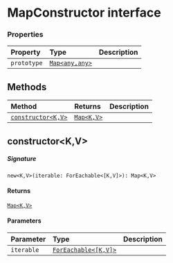 # MapConstructor interface










### Properties

| Property	   | Type	| Description|
|:-------------|:-------|:-----------|
|`prototype`      | [`Map<any,any>`](Map.md) |  |




## Methods

| Method	   |  Returns	| Description|
|:-------------|:-------|:-----------|
|[`constructor<K,V>`](#constructor<k,v>~vnf09)      | [`Map<K,V>`](Map.md) |  |



## constructor<K,V>



##### Signature
`new<K,V>(iterable: ForEachable<[K,V]>): Map<K,V>`

#### Returns
[`Map<K,V>`](Map.md)

#### Parameters


| Parameter	   | Type    | Description |
|:-------------|:---------------|:------------|
| `iterable`    | [`ForEachable<[K,V]>`](ForEachable.md) |  |


